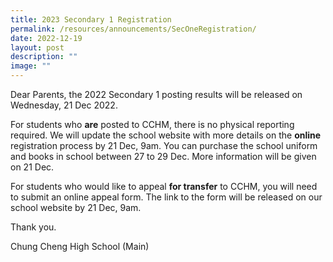 ```yaml
---
title: 2023 Secondary 1 Registration
permalink: /resources/announcements/SecOneRegistration/
date: 2022-12-19
layout: post
description: ""
image: ""
---
```

Dear Parents, the 2022 Secondary 1 posting results will be released on Wednesday, 21 Dec 2022.

For students who **are** posted to CCHM, there is no physical reporting required. We will update the school website with more details on the **online** registration process by 21 Dec, 9am. You can purchase the school uniform and books in school between 27 to 29 Dec. More information will be given on 21 Dec. 

For students who would like to appeal **for transfer** to CCHM, you will need to submit an online appeal form. The link to the form will be released on our school website by 21 Dec, 9am. 

Thank you. 

Chung Cheng High School (Main)